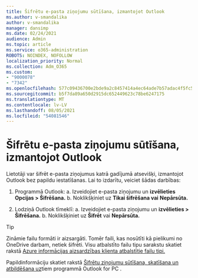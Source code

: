 ```yaml
---
title: Šifrētu e-pasta ziņojumu sūtīšana, izmantojot Outlook
ms.author: v-smandalika
author: v-smandalika
manager: dansimp
ms.date: 02/24/2021
audience: Admin
ms.topic: article
ms.service: o365-administration
ROBOTS: NOINDEX, NOFOLLOW
localization_priority: Normal
ms.collection: Adm_O365
ms.custom:
- "9000078"
- "7342"
ms.openlocfilehash: 577c09436700e2bde9a2c8457414a4ec64ade7b57adac4f5fc51ca7cffe73656
ms.sourcegitcommit: b5f7da89a650d2915dc652449623c78be6247175
ms.translationtype: MT
ms.contentlocale: lv-LV
ms.lasthandoff: 08/05/2021
ms.locfileid: "54081546"
---
```

# <a name="send-encrypted-email-using-outlook"></a>Šifrētu e-pasta ziņojumu sūtīšana, izmantojot Outlook

Lietotāji var šifrēt e-pasta ziņojumus katrā gadījumā atsevišķi, izmantojot Outlook bez papildu iestatīšanas. Lai to izdarītu, veiciet šādas darbības:

1. Programmā Outlook: a. Izveidojiet e-pasta ziņojumu un **izvēlieties Opcijas > Šifrēšana.** 
    b. Noklikšķiniet uz **Tikai šifrēšana vai** **Nepārsūta.**

2. Lodziņā Outlook tīmeklī: a. Izveidojiet e-pasta ziņojumu un **izvēlieties > Šifrēšana.**
    b. Noklikšķiniet uz **Šifrēt** vai **Nepārsūta.**

> [!TIP]
> Zināmie failu formāti ir aizsargāti. Tomēr faili, kas nosūtīti kā pielikumi no OneDrive darbam, netiek šifrēti. Visu atbalstīto failu tipu sarakstu skatiet rakstā [Azure informācijas aizsardzības klienta atbalstītie failu tipi.](https://docs.microsoft.com/azure/information-protection/rms-client/client-admin-guide-file-types)

Papildinformāciju skatiet rakstā [Šifrētu ziņojumu sūtīšana, skatīšana un atbildēšana uz](https://support.microsoft.com/topic/send-view-and-reply-to-encrypted-messages-in-outlook-for-pc-eaa43495-9bbb-4fca-922a-df90dee51980)tiem programmā Outlook for PC .



